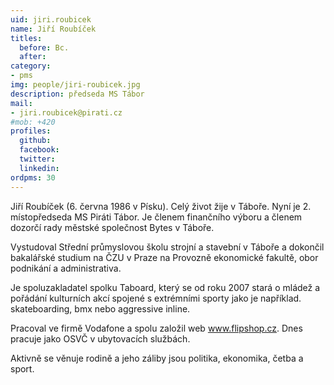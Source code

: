 ```yaml
---
uid: jiri.roubicek
name: Jiří Roubíček
titles:
  before: Bc. 
  after:
category:
- pms
img: people/jiri-roubicek.jpg
description: předseda MS Tábor
mail:
- jiri.roubicek@pirati.cz
#mob: +420
profiles:
  github:
  facebook:				
  twitter:
  linkedin:
ordpms: 30 
---
```


Jiří Roubíček (6. června 1986 v Písku). Celý život žije v Táboře. Nyní je 2. místopředseda MS Piráti Tábor. Je členem finančního výboru a členem dozorčí rady městské společnost Bytes v Táboře.

Vystudoval Střední průmyslovou školu strojní a stavební v Táboře a dokončil bakalářské studium na ČZU v Praze na Provozně ekonomické fakultě, obor podnikání a administrativa.

Je spoluzakladatel spolku Taboard, který se od roku 2007 stará o mládež a pořádání kulturních akcí spojené s extrémními sporty jako je například. skateboarding, bmx nebo aggressive inline.

Pracoval ve firmě Vodafone a spolu založil web www.flipshop.cz. Dnes pracuje jako OSVČ v ubytovacích službách.

Aktivně se věnuje rodině a jeho záliby jsou politika, ekonomika, četba a sport.
